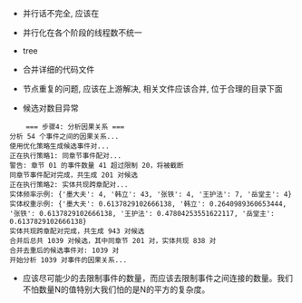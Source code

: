 - 并行话不完全, 应该在
- 并行化在各个阶段的线程数不统一
- tree
- 合并详细的代码文件

- 节点重复的问题, 应该在上游解决, 相关文件应该合并, 位于合理的目录下面
- 候选对数目异常
```
    === 步骤4: 分析因果关系 ===
分析 54 个事件之间的因果关系...
使用优化策略生成候选事件对...
正在执行策略1: 同章节事件配对...
警告: 章节 01 的事件数量 41 超过限制 20，将被截断
同章节事件配对完成，共生成 201 对候选
正在执行策略2: 实体共现跨章配对...
实体频率示例: {'墨大夫': 4, '韩立': 43, '张铁': 4, '王护法': 7, '岳堂主': 4}
实体权重示例: {'墨大夫': 0.6137829102666138, '韩立': 0.2640989360653444, '张铁': 0.6137829102666138, '王护法': 0.47804253551622117, '岳堂主': 0.6137829102666138}
实体共现跨章配对完成，共生成 943 对候选
合并后总共 1039 对候选，其中同章节 201 对，实体共现 838 对
合并去重后的候选事件对: 1039 对
开始分析 1039 对事件的因果关系...
```


- 应该尽可能少的去限制事件的数量，而应该去限制事件之间连接的数量。我们不怕数量N的值特别大我们怕的是N的平方的复杂度。